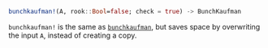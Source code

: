 ```julia
bunchkaufman!(A, rook::Bool=false; check = true) -> BunchKaufman
```

`bunchkaufman!` is the same as [`bunchkaufman`](@ref), but saves space by overwriting the input `A`, instead of creating a copy.
